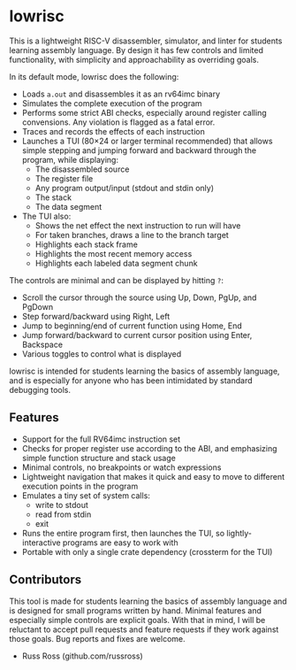 lowrisc
=======

This is a lightweight RISC-V disassembler, simulator, and linter for
students learning assembly language. By design it has few controls
and limited functionality, with simplicity and approachability as
overriding goals.

In its default mode, lowrisc does the following:

*   Loads `a.out` and disassembles it as an rv64imc binary
*   Simulates the complete execution of the program
*   Performs some strict ABI checks, especially around register
    calling convensions. Any violation is flagged as a fatal error.
*   Traces and records the effects of each instruction
*   Launches a TUI (80×24 or larger terminal recommended) that
    allows simple stepping and jumping forward and backward through
    the program, while displaying:
    *   The disassembled source
    *   The register file
    *   Any program output/input (stdout and stdin only)
    *   The stack
    *   The data segment
*   The TUI also:
    *   Shows the net effect the next instruction to run will have
    *   For taken branches, draws a line to the branch target
    *   Highlights each stack frame
    *   Highlights the most recent memory access
    *   Highlights each labeled data segment chunk

The controls are minimal and can be displayed by hitting `?`:

*   Scroll the cursor through the source using Up, Down, PgUp, and PgDown
*   Step forward/backward using Right, Left
*   Jump to beginning/end of current function using Home, End
*   Jump forward/backward to current cursor position using Enter, Backspace
*   Various toggles to control what is displayed

lowrisc is intended for students learning the basics of assembly
language, and is especially for anyone who has been intimidated by
standard debugging tools.


Features
--------

*   Support for the full RV64imc instruction set
*   Checks for proper register use according to the ABI, and
    emphasizing simple function structure and stack usage
*   Minimal controls, no breakpoints or watch expressions
*   Lightweight navigation that makes it quick and easy to move to
    different execution points in the program
*   Emulates a tiny set of system calls:
    *   write to stdout
    *   read from stdin
    *   exit
*   Runs the entire program first, then launches the TUI, so
    lightly-interactive programs are easy to work with
*   Portable with only a single crate dependency (crossterm for the
    TUI)


Contributors
------------

This tool is made for students learning the basics of assembly
language and is designed for small programs written by hand. Minimal
features and especially simple controls are explicit goals. With
that in mind, I will be reluctant to accept pull requests and
feature requests if they work against those goals. Bug reports and
fixes are welcome.

*   Russ Ross (github.com/russross)
